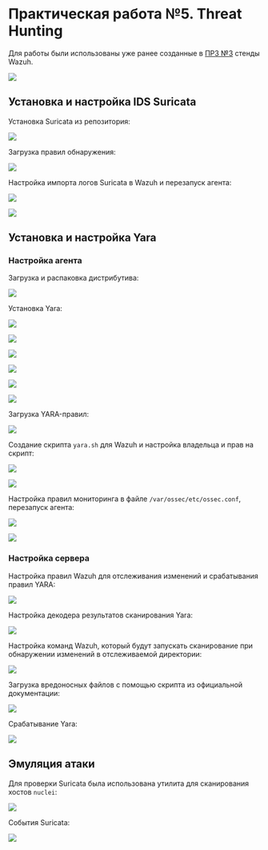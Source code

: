 # Практическая работа №5. Threat Hunting

Для работы были использованы уже ранее созданные в [ПРЗ №3](../prz3/) стенды Wazuh.

![](./assets/1.png)

## Установка и настройка IDS Suricata

Установка Suricata из репозитория:

![](./assets/3.png)

Загрузка правил обнаружения:

![](./assets/4.png)

Настройка импорта логов Suricata в Wazuh и перезапуск агента:

![](./assets/5.png)

![](./assets/6.png)

## Установка и настройка Yara

### Настройка агента

Загрузка и распаковка дистрибутива:

![](./assets/7.png)

Установка Yara:

![](./assets/8.png)

![](./assets/9.png)

![](./assets/10.png)

![](./assets/11.png)

![](./assets/12.png)

![](./assets/14.png)

Загрузка YARA-правил:

![](./assets/15.png)

Создание скрипта `yara.sh` для Wazuh и настройка владельца и прав на скрипт:

![](./assets/16.png)

![](./assets/17.png)

Настройка правил мониторинга в файле `/var/ossec/etc/ossec.conf`, перезапуск агента:

![](./assets/18.png)

![](./assets/19.png)

### Настройка сервера

Настройка правил Wazuh для отслеживания изменений и срабатывания правил YARA:

![](./assets/20.png)

Настройка декодера результатов сканирования Yara:

![](./assets/21.png)

Настройка команд Wazuh, который будут запускать сканирование при обнаружении изменений в отслеживаемой директории:

![](./assets/22.png)

Загрузка вредоносных файлов с помощью скрипта из официальной документации:

![](./assets/26.png)

Срабатывание Yara:

![](./assets/27.png)

## Эмуляция атаки

Для проверки Suricata была использована утилита для сканирования хостов `nuclei`:

![](./assets/28.png)

События Suricata:

![](./assets/29.png)